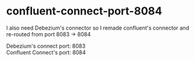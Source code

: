 # confluent-connect-port-8084

I also need Debezium's connector so I remade confluent's connector and re-routed from port 8083 -> 8084

Debezium's connect port: 8083  
Confluent Connect's port: 8084
